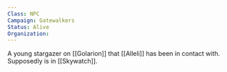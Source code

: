 ```yaml
---
Class: NPC
Campaign: Gatewalkers
Status: Alive
Organization:
---
```

A young stargazer on [[Golarion]] that [[Alleli]] has been in contact with. Supposedly is in [[Skywatch]].
